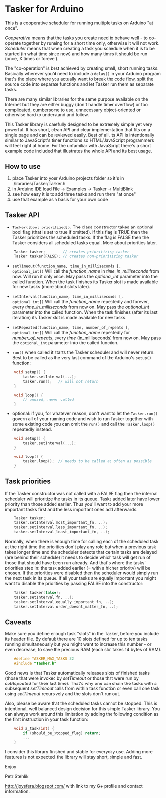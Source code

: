 Tasker for Arduino
==================

This is a cooperative scheduler for running multiple tasks on Arduino "at once".

*Cooperative* means that the tasks you create need to behave well -
to co-operate together by running for a short time only, otherwise it will not work.
*Scheduler* means that when creating a task you schedule when it is to be
started (in what time since now) and how many times it should be run
(once, X times or forever).

The "co-operation" is best achieved by creating small, short running tasks.
Basically wherever you'd need to include a <code>delay()</code> in your Arduino program
that's the place where you actually want to break the code flow, split
the source code into separate functions and let Tasker run them as separate tasks.

There are many similar libraries for the same purpose available on the Internet
but they are either buggy (don't handle timer overflow) or too complicated, cumbersome to use,
unnecessary object-oriented or otherwise hard to understand and follow.

This Tasker library is carefully designed to be extremely simple
yet very powerful. It has short, clean API and clear implementation that fits
on a single page and can be reviewed easily.
Best of all, its API is intentionally similar to JavaScript's timer
functions so HTML/JavaScript programmers will feel right at home.
For the unfamiliar with JavaScript there's a short example code included that
illustrates the whole API and its best usage.

How to use
----------

1. place Tasker into your Arduino projects folder so it's in ./libraries/Tasker/Tasker.h
2. in Arduino IDE load File -> Examples -> Tasker -> MultiBlink
3. see how easy it is to add three tasks and run them "at once"
4. use that example as a basis for your own code

Tasker API
----------

* <code>Tasker([bool prioritized])</code>. The class constructor takes
  an optional bool flag (that is set to true if omitted). If this flag
  is TRUE then the Tasker prioritizes the scheduled tasks. If the flag
  is FALSE then the Tasker considers all scheduled tasks equal. More about priorities later.

```cpp
	Tasker tasker;        // creates prioritizing tasker
	Tasker tasker(FALSE); // creates non-prioritizing tasker
```

* <code>setTimeout(function_name, time_in_milliseconds [, optional_int])</code>
  Will call the *function_name* in *time_in_milliseconds* from now.
  Will run it only once. May pass the *optional_int* parameter into the called function.
  When the task finishes its Tasker slot is made available for new tasks (more about slots later).

* <code>setInterval(function_name, time_in_milliseconds [, optional_int])</code>
  Will call the *function_name* repeatedly and forever, every
  *time_in_milliseconds* from now on.
  May pass the *optional_int* parameter into the called function.
  When the task finishes (after its last iteration) its Tasker slot is made available for new tasks.

* <code>setRepeated(function_name, time, number_of_repeats [, optional_int])</code>
  Will call the *function_name* repeatedly for *number_of_repeats*,
  every *time* (in_milliseconds) from now on.
  May pass the <code>optional_int</code> parameter into the called function.

* <code>run()</code> when called it starts the Tasker scheduler and will never return.
  Best to be called as the very last command of the Arduino's <code>setup()</code> function:

```cpp
	void setup() {
		tasker.setInterval(...);
		tasker.run();	// will not return
	}

	void loop() {
		// unused, never called
	}
```

* optional: if you, for whatever reason, don't want to let the <code>Tasker.run()</code>
  govern all of your running code and wish to run Tasker together with some
  existing code you can omit the <code>run()</code> and call the <code>Tasker.loop()</code>
  repeatedly instead.

```cpp
	void setup() {
		tasker.setInterval(...);
	}

	void loop() {
		tasker.loop();	// needs to be called as often as possible
	}
```

Task priorities
---------------
If the Tasker constructor was not called with a FALSE flag then the internal
scheduler will prioritize the tasks in its queue. Tasks added later have lower
priority than those added earlier. Thus you'll want to add your more
important tasks first and the less important ones add afterwards.

```cpp
	Tasker tasker;
	tasker.setInterval(most_important_fn, ..);
	tasker.setInterval(less_important_fn, ..);
	tasker.setInterval(least_important_fn, ..);
```

Normally, when there is enough time for calling each of the scheduled task
at the right time the priorities don't play any role but when a previous task takes
longer time and the scheduler detects that certain tasks are delayed
(are behind their schedule) it needs to decide which task will get run of those
that should have been run already. And that's where the tasks' priorities step
in: the task added earlier (= with a higher priority) will be chosen.
If the priorities were disabled then the scheduler would simply run the next task
in its queue. If all your tasks are equally important you might want to disable
the priorities by passing FALSE into the constructor:

```cpp
	Tasker tasker(false);
	tasker.setInterval(fn, ..);
	tasker.setInterval(equally_important_fn, ..);
	tasker.setInterval(order_doesnt_matter_fn, ..);
```

Caveats
-------
Make sure you define enough task "slots" in the Tasker, before you include its
header file. By default there are 10 slots defined for up to ten tasks running
simultaneously but you might want to increase this number - or even decrease, to
save the precious RAM (each slot takes 14 bytes of RAM).

```cpp
	#define TASKER_MAX_TASKS 32
	#include "Tasker.h"
```

Good news is that Tasker automatically releases slots of finished tasks (those
that were invoked by *setTimeout* or those that were run by *setRepeated* for their last time).
That's why one can chain the tasks with a subsequent *setTimeout* calls from within
task function or even call one task using *setTimeout* recursively and the slots don't run out.

Also, please be aware that the scheduled tasks cannot be stopped. This is
intentional, well balanced design decision for this simple Tasker library.
You can always work around this limitation by adding the following condition
as the first instruction in your task function:

```cpp
	void a_task(int) {
		if (should_be_stopped_flag) return;
		...
	}
```

I consider this library finished and stable for everyday use. Adding more features
is not expected, the library will stay short, simple and fast.

Enjoy

Petr Stehlík

http://joysfera.blogspot.com/ with link to my G+ profile and contact information.
